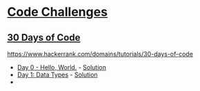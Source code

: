 # [Code Challenges](/readme.md)

## [30 Days of Code](/30-days-of-code/readme.md)

https://www.hackerrank.com/domains/tutorials/30-days-of-code

- [Day 0 - Hello, World.](https://www.hackerrank.com/challenges/30-hello-world/problem) - [Solution](Day0HelloWorld.java)
- [Day 1: Data Types](https://www.hackerrank.com/challenges/30-data-types/problem) - [Solution](Day1DataTypes.java)
- 
